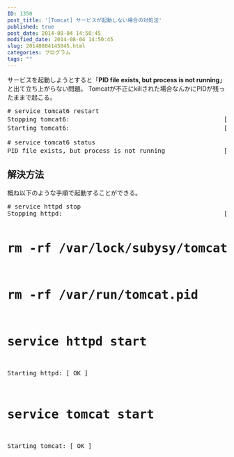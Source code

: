 ```yaml
---
ID: 1350
post_title: '[Tomcat] サービスが起動しない場合の対処法'
published: true
post_date: 2014-08-04 14:50:45
modified_date: 2014-08-04 14:50:45
slug: 20140804145045.html
categories: プログラム
tags: ""
---
```

サービスを起動しようとすると「<strong>PID file exists, but process is not running</strong>」と出て立ち上がらない問題。
Tomcatが不正にkillされた場合なんかにPIDが残ったままで起こる。

<pre class="cmd">
# service tomcat6 restart
Stopping tomcat6:                                          [失敗]
Starting tomcat6:                                          [失敗]

# service tomcat6 status
PID file exists, but process is not running                [失敗]
</pre>
<!--more-->
<h2>解決方法</h2>
概ね以下のような手順で起動することができる。
<pre class="prettyprint"># service httpd stop
Stopping httpd:                                            [  OK  ]

# rm -rf /var/lock/subysy/tomcat
# rm -rf /var/run/tomcat.pid

# service httpd start
Starting httpd:                                            [  OK  ]

# service tomcat start
Starting tomcat:                                           [  OK  ]</pre>